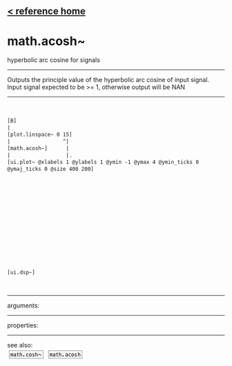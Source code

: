 [< reference home](index.html)
---

# math.acosh~


hyperbolic arc cosine for signals

---

Outputs the principle value of the hyperbolic arc cosine of input signal. Input
            signal expected to be &gt;= 1, otherwise output will be NAN
<br>


---


```


[B]
|
[plot.linspace~ 0 15]
|                 ^|
[math.acosh~]      |
|                  |.
[ui.plot~ @xlabels 1 @ylabels 1 @ymin -1 @ymax 4 @ymin_ticks 0 @ymaj_ticks 0 @size 400 200]














[ui.dsp~]

            
```

---
arguments:


---
properties:


---
see also:<br>
[![math.cosh~](img/object_math.cosh~.png)](math.cosh~.html)
[![math.acosh](img/object_math.acosh.png)](math.acosh.html)
